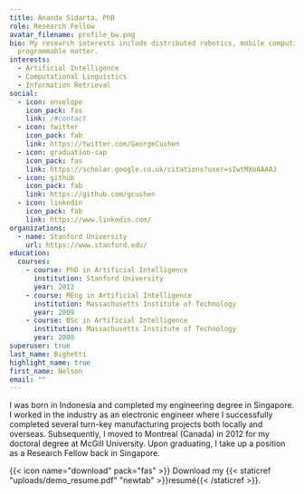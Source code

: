 ```yaml
---
title: Ananda Sidarta, PhD
role: Research Fellow
avatar_filename: profile_bw.png
bio: My research interests include distributed robotics, mobile computing and
  programmable matter.
interests:
  - Artificial Intelligence
  - Computational Linguistics
  - Information Retrieval
social:
  - icon: envelope
    icon_pack: fas
    link: /#contact
  - icon: twitter
    icon_pack: fab
    link: https://twitter.com/GeorgeCushen
  - icon: graduation-cap
    icon_pack: fas
    link: https://scholar.google.co.uk/citations?user=sIwtMXoAAAAJ
  - icon: github
    icon_pack: fab
    link: https://github.com/gcushen
  - icon: linkedin
    icon_pack: fab
    link: https://www.linkedin.com/
organizations:
  - name: Stanford University
    url: https://www.stanford.edu/
education:
  courses:
    - course: PhD in Artificial Intelligence
      institution: Stanford University
      year: 2012
    - course: MEng in Artificial Intelligence
      institution: Massachusetts Institute of Technology
      year: 2009
    - course: BSc in Artificial Intelligence
      institution: Massachusetts Institute of Technology
      year: 2008
superuser: true
last_name: Bighetti
highlight_name: true
first_name: Nelson
email: ""
---
```

I was born in Indonesia and completed my engineering degree in Singapore. I worked in the industry as an electronic engineer where I successfully completed several turn-key manufacturing projects both locally and overseas. Subsequently, I moved to Montreal (Canada) in 2012 for my doctoral degree at McGill University. Upon graduating, I take up a position as a Research Fellow back in Singapore.


{{< icon name="download" pack="fas" >}} Download my {{< staticref "uploads/demo_resume.pdf" "newtab" >}}resumé{{< /staticref >}}.
